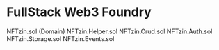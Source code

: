 # FullStack Web3 Foundry



NFTzin.sol (Domain)
NFTzin.Helper.sol
NFTzin.Crud.sol
NFTzin.Auth.sol
NFTzin.Storage.sol
NFTzin.Events.sol